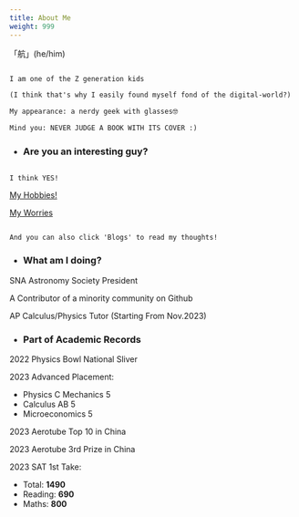```yaml
---
title: About Me
weight: 999
---
```


  「航」(he/him)

``` diff

I am one of the Z generation kids

(I think that's why I easily found myself fond of the digital-world?)

My appearance: a nerdy geek with glasses🤓

Mind you: NEVER JUDGE A BOOK WITH ITS COVER :)

```


  - ### Are you an interesting guy?

  ```

  I think YES!

  ```

  [My Hobbies!](Hobbies/Readme.md)

  [My Worries](Misery/Readme.md)

  ```

  And you can also click 'Blogs' to read my thoughts!

  ```

  - ### What am I doing?

  SNA Astronomy Society President

  A Contributor of a minority community on Github

  AP Calculus/Physics Tutor (Starting From Nov.2023)

  - ### Part of Academic Records

  2022 Physics Bowl National Sliver

  2023 Advanced Placement: 
  - Physics C Mechanics 5
  - Calculus AB 5
  - Microeconomics 5

  2023 Aerotube Top 10 in China

  2023 Aerotube 3rd Prize in China

  2023 SAT 1st Take: 
  - Total: **1490**
  - Reading: **690**
  - Maths: **800**
